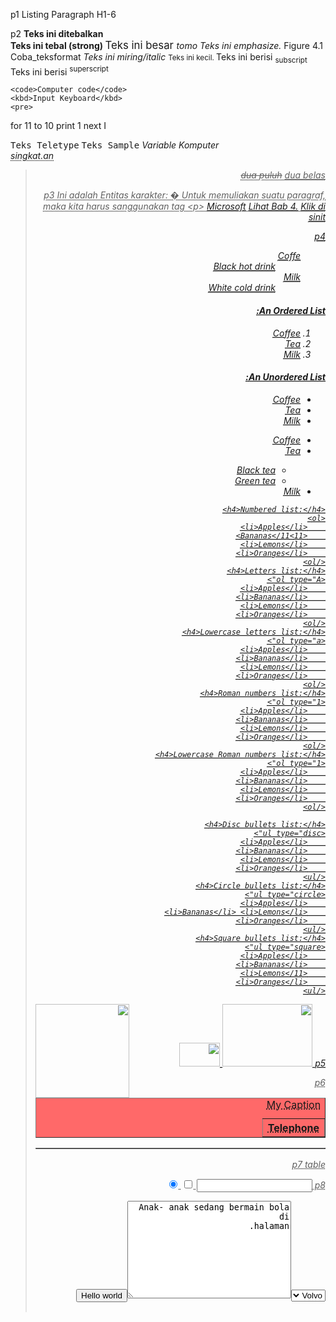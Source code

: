 p1
Listing
Paragraph
H1-6

p2
<b>Teks ini ditebalkan</b>
<br />
<strong>
Teks ini tebal (strong)
</strong>
<big>
Teks ini besar
</big>
<em>
tomo Teks ini emphasize.
</em>
Figure 4.1 Coba_teksformat
<i>
Teks ini miring/italic
</i>
<small>
Teks ini kecil.
</small>
Teks ini berisi
<sub>
subscript
</sub>
Teks ini berisi
<sup>
superscript
</sup>

    <code>Computer code</code>
    <kbd>Input Keyboard</kbd>
    <pre>

for 11 to 10
print 1
next I

</pre>
    <tt>Teks Teletype</tt>
    <samp>Teks Sample</samp>
    <var>Variable Komputer</var>
    <address>
    <abbr title="kepanjangannya">singkat.an</abbr> 
    <acronym title="kepanjangannya singkatan"</acronym>
    <bdo dir="rtl">
    <blockquote>
<del>dua puluh</del>
<ins>dua belas</ins>

p3
Ini adalah Entitas karakter: &#00;
Untuk memuliakan suatu paragraf, maka kita harus sanggunakan tag &lt;p&gt;
<a href="/praktikum 2/biodata.html">
<a href="http://www.microsoft.com" target="_blank">Microsoft</a>
<a href="#B4">Lihat Bab 4.</a>
<a href="http://www.w3schools.com/" target="_top">Klik di sinit</a>
<a href="http://www.w3schools.com" style="text-decoration: none;">
<a href="mailto:info@piksi.itb.ac.id?Subject Tanya Jadwal Kursus!">

p4

<ul>
      <dt>Coffe</dt>
      <dd>Black hot drink</dd>
      <dt>Milk</dt>
      <dd>White cold drink</dd>
    </ul>

<h4>An Ordered List:</h4>
    <ol>
      <li>Coffee</li>
      <li>Tea</li>
      <li>Milk</li>
    </ol>
    <h4>An Unordered List:</h4>
    <ul>
      <li>Coffee</li>
      <li>Tea</li>
      <li>Milk</li>
    </ul>

<ul>
      <li>Coffee</li>
      <li>Tea</li>
      <ul>
        <li>Black tea</li>
        <li>Green tea</li>
      </ul>
      <li>Milk</li>
    </ul>

    <h4>Numbered list:</h4>
    <ol>
        <li>Apples</li>
        <11>Bananas</11>
        <li>Lemons</li>
        <li>Oranges</li>
    </ol>
    <h4>Letters list:</h4>
    <ol type="A">
        <li>Apples</li>
        <li>Bananas</li>
        <li>Lemons</li>
        <li>Oranges</li>
    </ol>
    <h4>Lowercase letters list:</h4>
    <ol type="a">
        <li>Apples</li>
        <li>Bananas</li>
        <li>Lemons</li>
        <li>Oranges</li>
    </ol>
    <h4>Roman numbers list:</h4>
    <ol type="1">
        <li>Apples</li>
        <li>Bananas</li>
        <li>Lemons</li>
        <li>Oranges</li>
    </ol>
    <h4>Lowercase Roman numbers list:</h4>
    <ol type="1">
        <li>Apples</li>
        <li>Bananas</li>
        <li>Lemons</li>
        <li>Oranges</li>
    </ol>

    <h4>Disc bullets list:</h4>
    <ul type="disc">
        <li>Apples</li>
        <li>Bananas</li>
        <li>Lemons</li>
        <li>Oranges</li>
    </ul>
    <h4>Circle bullets list:</h4>
    <ul type="circle">
        <li>Apples</li>
        <li>Bananas</li> <li>Lemons</li>
        <li>Oranges</li>
    </ul>
    <h4>Square bullets list:</h4>
    <ul type="square">
        <li>Apples</li>
        <li>Bananas</li>
        <li>Lemons</11>
        <li>Oranges</li>
    </ul>

p5
<img src="./pepe frog.webp" width="144" height="100" />
<img src="./peepo-cry.gif" align="left" width="150" height="150" />
<a href="coba_image_1.html">
<img
          border="0"
          src="https://media1.tenor.com/m/QmhStO0btl8AAAAC/meme-pepe.gif"
          width="65"
          height="38"
        />
</a>

p6

<table border="1" bgcolor="FF6969">
<th colspan="2">Telephone</th>
<caption>My Caption</caption>
<table border="1" bgcolor="FF6969">
<table border="0" bgcolor="FF6969">

p7
table

p8
<input type="text" name="Bima" />
<input type="checkbox" name="tomat" />
<input type="radio" name="sex" value="laki-laki" checked />

<form>
<select name="cars">
<option value="volvo">Volvo</option>
<option value="saab">Saab</option>
<option value="fiat">Fiat</option>
<option value="audi">Audi</option>
</select>
</form>
<textarea rows="10" cols="30">
Anak- anak sedang bermain bola di
halaman.</textarea
      >
      <input type="button" value="Hello world" />
